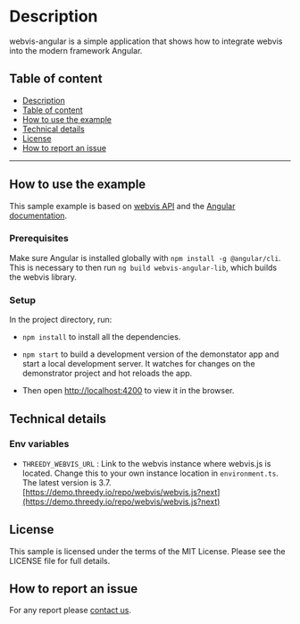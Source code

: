 # Description

webvis-angular is a simple application that shows how to integrate webvis into the modern framework Angular.

## Table of content

- [Description](#description)
- [Table of content](#table-of-content)
- [How to use the example](#how-to-use-the-example)
- [Technical details](#technical-details)
- [License](#license)
- [How to report an issue](#how-to-report-an-issue)

---

## How to use the example

This sample example is based on [webvis API](https://docs.threedy.io/3.6.1/index.html) and the [Angular documentation](https://angular.io/start).

### Prerequisites

Make sure Angular is installed globally with `npm install -g @angular/cli`. This is necessary to then run `ng build webvis-angular-lib`, which builds the webvis library.

### Setup

In the project directory, run:

- `npm install` to install all the dependencies.

- `npm start` to build a development version of the demonstator app and start a local development server. It watches for changes on the demonstrator project and hot reloads the app.

- Then open [http://localhost:4200](http://localhost:4200) to view it in the browser.

## Technical details

### Env variables

- `THREEDY_WEBVIS_URL` : Link to the webvis instance where webvis.js is located. Change this to your own instance location in `environment.ts`. The latest version is 3.7. [https://demo.threedy.io/repo/webvis/webvis.js?next](https://demo.threedy.io/repo/webvis/webvis.js?next)

## License

This sample is licensed under the terms of the MIT License. Please see the LICENSE file for full details.

## How to report an issue

For any report please [contact us](https://i3dhub.atlassian.net/servicedesk/customer/portal/2).
